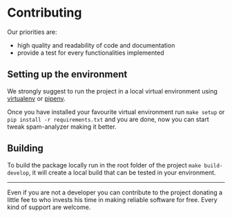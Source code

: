 # Contributing

Our priorities are:

- high quality and readability of code and documentation
- provide a test for every functionalities implemented

## Setting up the environment

We strongly suggest to run the project in a local virtual environment using [virtualenv](https://virtualenv.pypa.io/en/latest/) or [pipenv](https://pipenv.pypa.io/en/latest/).

Once you have installed your favourite virtual environment run `make setup` or `pip install -r requirements.txt` and you are done, now you can start tweak spam-analyzer making it better.

## Building

To build the package locally run in the root folder of the project `make build-develop`, it will create a local build that can be tested in your environment.

---

Even if you are not a developer you can contribute to the project donating a little fee to who invests his time in making reliable software for free. Every kind of support are welcome.
